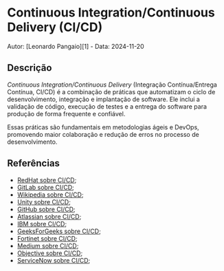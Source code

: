 # Continuous Integration/Continuous Delivery (CI/CD)

Autor: [Leonardo Pangaio][1] - Data: 2024-11-20

## Descrição

*Continuous Integration/Continuous Delivery* (Integração Contínua/Entrega Contínua, CI/CD) é a combinação de práticas que automatizam o ciclo de desenvolvimento, integração e implantação de software. Ele inclui a validação de código, execução de testes e a entrega do software para produção de forma frequente e confiável.

Essas práticas são fundamentais em metodologias ágeis e DevOps, promovendo maior colaboração e redução de erros no processo de desenvolvimento.

## Referências

- [RedHat sobre CI/CD](https://www.redhat.com/en/topics/devops/what-is-ci-cd);
- [GitLab sobre CI/CD](https://about.gitlab.com/topics/ci-cd/);
- [Wikipedia sobre CI/CD](https://en.wikipedia.org/wiki/CI/CD);
- [Unity sobre CI/CD](https://unity.com/pt/topics/what-is-ci-cd);
- [GitHub sobre CI/CD](https://github.com/resources/articles/devops/ci-cd);
- [Atlassian sobre CI/CD](https://www.atlassian.com/continuous-delivery/principles/continuous-integration-vs-delivery-vs-deployment);
- [IBM sobre CI/CD](https://www.ibm.com/think/topics/ci-cd-pipeline);
- [GeeksForGeeks sobre CI/CD](https://www.geeksforgeeks.org/what-is-ci-cd/);
- [Fortinet sobre CI/CD](https://www.fortinet.com/br/resources/cyberglossary/ci-cd-pipeline);
- [Medium sobre CI/CD](https://medium.com/@habbema/desvendando-ci-cd-b56f515ddd20);
- [Objective sobre CI/CD](https://www.objective.com.br/insights/ci-cd/);
- [ServiceNow sobre CI/CD](https://www.servicenow.com/br/products/devops/what-is-cicd.html);
